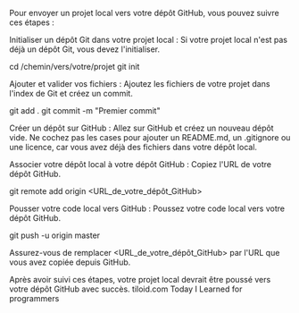 Pour envoyer un projet local vers votre dépôt GitHub, vous pouvez suivre ces étapes :

Initialiser un dépôt Git dans votre projet local :
Si votre projet local n'est pas déjà un dépôt Git, vous devez l'initialiser.

cd /chemin/vers/votre/projet
git init


Ajouter et valider vos fichiers :
Ajoutez les fichiers de votre projet dans l'index de Git et créez un commit.

git add .
git commit -m "Premier commit"


Créer un dépôt sur GitHub :
Allez sur GitHub et créez un nouveau dépôt vide. Ne cochez pas les cases pour ajouter un README.md, un .gitignore ou une licence, car vous avez déjà des fichiers dans votre dépôt local.

Associer votre dépôt local à votre dépôt GitHub :
Copiez l'URL de votre dépôt GitHub.

git remote add origin <URL_de_votre_dépôt_GitHub>


Pousser votre code local vers GitHub :
Poussez votre code local vers votre dépôt GitHub.

git push -u origin master


Assurez-vous de remplacer <URL_de_votre_dépôt_GitHub> par l'URL que vous avez copiée depuis GitHub.

Après avoir suivi ces étapes, votre projet local devrait être poussé vers votre dépôt GitHub avec succès.
tiloid.com
Today I Learned for programmers
